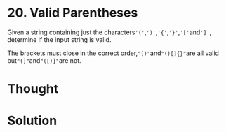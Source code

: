 # 20. Valid Parentheses

Given a string containing just the characters`'('`,`')'`,`'{'`,`'}'`,`'['`and`']'`, determine if the input string is valid.

The brackets must close in the correct order,`"()"`and`"()[]{}"`are all valid but`"(]"`and`"([)]"`are not.

# Thought

# Solution





